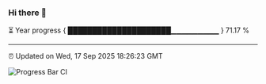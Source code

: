 ### Hi there 👋

⏳ Year progress { █████████████████████▁▁▁▁▁▁▁▁▁ } 71.17 %

---

⏰ Updated on Wed, 17 Sep 2025 18:26:23 GMT

![Progress Bar CI](https://github.com/liununu/liununu/workflows/Progress%20Bar%20CI/badge.svg)
